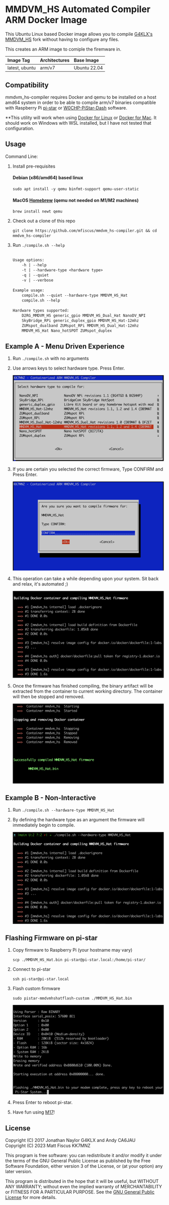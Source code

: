  # MMDVM_HS Automated Compiler ARM Docker Image

This Ubuntu Linux based Docker image allows you to compile [G4KLX's](https://github.com/g4klx) [MMDVM_HS](https://github.com/g4klx/MMDVM_HS) fork without having to configure any files.

This creates an ARM image to comiple the firemware in.

| Image Tag             | Architectures           | Base Image         | 
| :-------------------- | :-----------------------| :----------------- | 
| latest, ubuntu        | arm/v7                  | Ubuntu 22.04       | 

## Compatibility

mmdvm_hs-compiler requires Docker and qemu to be installed on a host amd64 system in order to be able to compile arm/v7 binaries compatible with Raspberry Pi [pi-star](https://www.pistar.uk) or [W0CHP-PiStar-Dash](https://w0chp.net/w0chp-pistar-dash/) software. 

**This utility will work when using [Docker for Linux](https://docs.docker.com/desktop/install/linux-install/) or [Docker for Mac](https://docs.docker.com/desktop/install/mac-install/). It should work on Windows with WSL installed, but I have not tested that configuration.

## Usage

Command Line:

1. Install pre-requisites
    #### Debian (x86/amd64) based linux
   ```console
   sudo apt install -y qemu binfmt-support qemu-user-static
   ```  

    #### MacOS [Homebrew](https://brew.sh) (qemu not needed on M1/M2 machines)
   ```console
   brew install newt qemu
   ```

2. Check out a clone of this repo
   ```console
   git clone https://github.com/mfiscus/mmdvm_hs-compiler.git && cd mmdvm_hs-compiler
   ```

3. Run `./compile.sh --help`

    ```console
    
    Usage options:
        -h | --help
        -t | --hardware-type <hardware type>
        -q | --quiet
        -v | --verbose
   
    Example usage:
        compile.sh --quiet --hardware-type MMDVM_HS_Hat
        compile.sh --help
   
    Hardware types supported:
        D2RG_MMDVM_HS generic_gpio MMDVM_HS_Dual_Hat NanoDV_NPI
	    SkyBridge_RPi generic_duplex_gpio MMDVM_HS_Hat-12mhz
	    ZUMspot_dualband ZUMspot_RPi MMDVM_HS_Dual_Hat-12mhz
	    MMDVM_HS_Hat Nano_hotSPOT ZUMspot_duplex

    ```

## Example A - Menu Driven Experience

1. Run `./compile.sh` with no arguments  

2. Use arrows keys to select hardware type. Press Enter.  

    ![main-menu](https://raw.githubusercontent.com/mfiscus/mmdvm_hs-compiler/main/images/main-menu.png)

3. If you are certain you selected the correct firmware, Type CONFIRM and Press Enter.  
  
    ![confirm](https://raw.githubusercontent.com/mfiscus/mmdvm_hs-compiler/main/images/confirm.png)  

4. This operation can take a while depending upon your system. Sit back and relax, it's automated ;)

    ![compile](https://raw.githubusercontent.com/mfiscus/mmdvm_hs-compiler/main/images/compile.png)  

5. Once the firmware has finished compiling, the binary artifact will be extracted from the container to current working directory. The container will then be stopped and removed.  

    ![done](https://raw.githubusercontent.com/mfiscus/mmdvm_hs-compiler/main/images/done.png)  

## Example B - Non-Interactive

1. Run `./compile.sh --hardware-type MMDVM_HS_Hat`  

2. By defining the hardware type as an argument the firmware will immediately begin to compile.

    ![non-interactive](https://raw.githubusercontent.com/mfiscus/mmdvm_hs-compiler/main/images/non-interactive.png)  

## Flashing Firmware on pi-star

1. Copy firmware to Raspberry Pi (your hostname may vary)  
    ```console
    scp ./MMDVM_HS_Hat.bin pi-star@pi-star.local:/home/pi-star/
    ```  

2. Connect to pi-star
    ```console
    ssh pi-star@pi-star.local
    ```

3. Flash custom firmware
    ```console
    sudo pistar-mmdvmhshatflash-custom ./MMDVM_HS_Hat.bin
    ```  

    ![firmware-flash](https://raw.githubusercontent.com/mfiscus/mmdvm_hs-compiler/main/images/firmware-flash.png)  

4. Press Enter to reboot pi-star.

5. Have fun using [M17](https://m17project.org)!


## License

Copyright (C) 2017 Jonathan Naylor G4KLX and Andy CA6JAU  
Copyright (C) 2023 Matt Fiscus KK7MNZ

This program is free software: you can redistribute it and/or modify it under the terms of the GNU General Public License as published by the Free Software Foundation, either version 3 of the License, or (at your option) any later version.

This program is distributed in the hope that it will be useful, but WITHOUT ANY WARRANTY; without even the implied warranty of MERCHANTABILITY or FITNESS FOR A PARTICULAR PURPOSE.  See the [GNU General Public License](./LICENSE) for more details.
